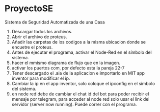 # ProyectoSE
Sistema de Seguridad Automatizada de una Casa
1. Descargar todos los archivos.
2. Abrir el archivo de proteus.
3. Añadir las carpetas de los codigos a la misma ubicacion donde se encuetre el proteus.
4. Antes de ejecutar el programa, activar el Node-Red en el símbolo del sistema.
5. hacer el mmismo diagrama de flujo que en la imagen.
6. activar los puertos com, por defecto esta la pareja 22-7
7. Tener descargado el .aia de la aplicacion e importarlo en MIT app inventor para modificar el ip.
8. Cambiar la ip en el app inventor, solo coloque el ipconfig en el simbolo del sistema.
9. en node red debe de cambiar el chat id del bot para poder recibir el mensaje por telegram, para acceder al node red solo usar el link del servidor (server now running). 
Puede correr con el programa.

